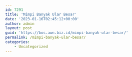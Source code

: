 ```yaml
---
id: 7291
title: 'Mimpi Banyak Ular Besar'
date: '2023-01-16T02:45:12+00:00'
author: admin
layout: post
guid: 'https://bos.awn.biz.id/mimpi-banyak-ular-besar/'
permalink: /mimpi-banyak-ular-besar/
categories:
    - Uncategorized
---
```


